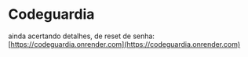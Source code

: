 ﻿# Codeguardia

ainda acertando detalhes, de reset de senha: [https://codeguardia.onrender.com](https://codeguardia.onrender.com)

